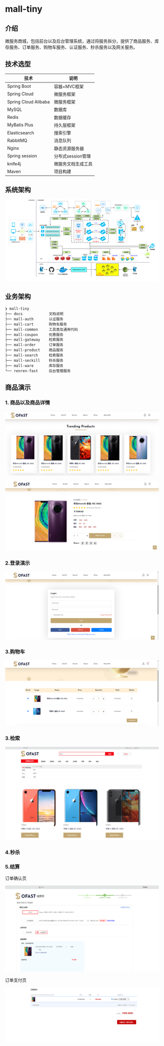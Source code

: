 # mall-tiny

## 介绍

微服务商城，包括前台以及后台管理系统，通过将服务拆分，提供了商品服务、库存服务、订单服务、购物车服务、认证服务、秒杀服务以及网关服务。

## 技术选型

| **技术**             | **说明**           |
| -------------------- | ------------------ |
| Spring Boot          | 容器+MVC框架       |
| Spring Cloud         | 微服务框架         |
| Spring Cloud Alibaba | 微服务框架         |
| MySQL                | 数据库             |
| Redis                | 数据缓存           |
| MyBatis Plus         | 持久层框架         |
| Elasticsearch        | 搜索引擎           |
| RabbitMQ             | 消息队列           |
| Nginx                | 静态资源服务器     |
| Spring session       | 分布式session管理  |
| knife4j              | 微服务文档生成工具 |
| Maven                | 项目构建           |

## 系统架构

![image-项目架构图](docs/项目架构图.jpg)

## 业务架构

```bash
❯ mall-tiny
├── docs            文档说明
├── mall-auth	 	认证服务
├── mall-cart	 	购物车服务
├── mall-common	 	工具类及通用代码
├── mall-coupon	 	优惠服务
├── mall-gateway 	检索服务
├── mall-order	 	订单服务
├── mall-product 	商品服务
├── mall-search	 	检索服务
├── mall-seckill	秒杀服务
├── mall-ware 		库存服务
└── renren-fast 	后台管理服务
```

## 商品演示

### 1. 商品以及商品详情

![image-20220613164522954](docs/image-20220613164522954.png)

![image-20220613165428842](docs/image-20220613165428842.png)

### 2.登录演示

![image-20220613170023675](docs/image-20220613170023675.png)

### 3.购物车

![image-20220613170344524](docs/image-20220613170344524.png)

### 3.检索

![image-20220613174630447](docs/image-20220613174630447.png)

### 4.秒杀

### 5.结算

订单确认页

![](docs/image-20220613175703664.png)

订单支付页

![image-20220613175733503](docs/image-20220613175733503.png)

